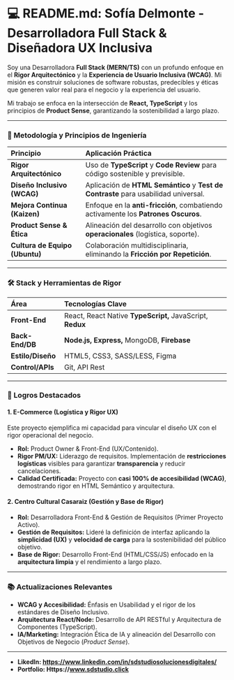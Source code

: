 # 💻 README.md: Sofía Delmonte - Desarrolladora Full Stack & Diseñadora UX Inclusiva

Soy una Desarrolladora **Full Stack (MERN/TS)** con un profundo enfoque en el **Rigor Arquitectónico** y la **Experiencia de Usuario Inclusiva (WCAG)**. Mi misión es construir soluciones de software robustas, predecibles y éticas que generen valor real para el negocio y la experiencia del usuario.

Mi trabajo se enfoca en la intersección de **React, TypeScript** y los principios de **Product Sense**, garantizando la sostenibilidad a largo plazo.

---

### 🧠 Metodología y Principios de Ingeniería

| Principio | Aplicación Práctica |
| :--- | :--- |
| **Rigor Arquitectónico** | Uso de **TypeScript** y **Code Review** para código sostenible y previsible. |
| **Diseño Inclusivo (WCAG)** | Aplicación de **HTML Semántico** y **Test de Contraste** para usabilidad universal. |
| **Mejora Continua (Kaizen)** | Enfoque en la **anti-fricción**, combatiendo activamente los **Patrones Oscuros**. |
| **Product Sense & Ética** | Alineación del desarrollo con objetivos **operacionales** (logística, soporte). |
| **Cultura de Equipo (Ubuntu)** | Colaboración multidisciplinaria, eliminando la **Fricción por Repetición**. |

---

### 🛠️ Stack y Herramientas de Rigor

| Área | Tecnologías Clave |
| :--- | :--- |
| **Front-End** | React, React Native **TypeScript,** JavaScript, **Redux** |
| **Back-End/DB** | **Node.js, Express,** MongoDB, **Firebase** |
| **Estilo/Diseño** | HTML5, CSS3, SASS/LESS, Figma |
| **Control/APIs** | Git, API Rest |

---

### 💼 Logros Destacados

#### 1. E-Commerce (Logística y Rigor UX)

Este proyecto ejemplifica mi capacidad para vincular el diseño UX con el rigor operacional del negocio.

* **Rol:** Product Owner & Front-End (UX/Contenido).
* **Rigor PM/UX:** Liderazgo de requisitos. Implementación de **restricciones logísticas** visibles para garantizar **transparencia** y reducir cancelaciones.
* **Calidad Certificada:** Proyecto con **casi 100% de accesibilidad (WCAG)**, demostrando rigor en HTML Semántico y arquitectura.

#### 2. Centro Cultural Casaraiz (Gestión y Base de Rigor)

* **Rol:** Desarrolladora Front-End & Gestión de Requisitos (Primer Proyecto Activo).
* **Gestión de Requisitos:** Lideré la definición de interfaz aplicando la **simplicidad (UX)** y **velocidad de carga** para la sostenibilidad del público objetivo.
* **Base de Rigor:** Desarrollo Front-End (HTML/CSS/JS) enfocado en la **arquitectura limpia** y el rendimiento a largo plazo.

---

### 📚 Actualizaciones Relevantes

* **WCAG y Accesibilidad:** Énfasis en Usabilidad y el rigor de los estándares de Diseño Inclusivo.
* **Arquitectura React/Node:** Desarrollo de API RESTful y Arquitectura de Componentes (TypeScript).
* **IA/Marketing:** Integración Ética de IA y alineación del Desarrollo con Objetivos de Negocio (*Product Sense*).

---

* **LikedIn: https://www.linkedin.com/in/sdstudiosolucionesdigitales/** 
* **Portfolio: Https://www.sdstudio.click**